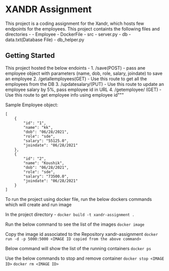XANDR Assignment 
==============================
This project is a coding assignment for the Xandr, which hosts few endpoints for the employees. This project containts the following files and directories - 
	- Employee
		- DockerFile
		- src
			- server.py
			- db
				- data.txt(Database File)
				- db_helper.py
			

Getting Started
------------
This project hosted the below endoints - 
		1. /save(POST) - pass ane employee object with parameters (name, dob, role, salary, joindate) to save an employee
		2. /getallemployees(GET) - Use this route to get all the employees from the DB
		3. /updatesalary/<empid>(PUT) - Use this route to update an employee salary by 5%, pass employee id in URL
		4. /getemployee/<empid> (GET) - Use this route to get employee info using employee id"""

Sample Employee object:
```` 
[
    {
        "id": "1",
        "name": "kk",
        "dob": "06/28/2021",
        "role": "sde",
        "salary": "55125.0",
        "joindate": "06/28/2021"
    },
    {
        "id": "2",
        "name": "Koushik",
        "dob": "06/28/2021",
        "role": "sde",
        "salary": "73500.0",
        "joindate": "06/28/2021"
    }
]
```` 
To run the project using docker file, run the below dockers commands which will create and run image

In the project directory - 
`docker build -t xandr-assignment .`

Run the below command to see the list of the images
`docker image`

Copy the image id associated to the Repository xandr-assignment
`docker run -d -p 5000:5000 <IMAGE ID copied from the above command>`

Below command will show the list of the running containers 
`docker ps` 

Use the below commands to stop and remove container
`docker stop <IMAGE ID>`
`docker rm <IMAGE ID>`
